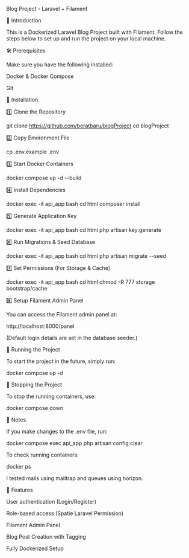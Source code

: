 Blog Project - Laravel + Filament

📌 Introduction

This is a Dockerized Laravel Blog Project built with Filament. Follow the steps below to set up and run the project on your local machine.

🛠️ Prerequisites

Make sure you have the following installed:

Docker & Docker Compose

Git

🚀 Installation

1️⃣ Clone the Repository

git clone https://github.com/beratbaru/blogProject
cd blogProject

2️⃣ Copy Environment File

cp .env.example .env

3️⃣ Start Docker Containers

docker compose up -d --build

4️⃣ Install Dependencies

docker exec -it api_app bash
cd html
composer install

5️⃣ Generate Application Key

docker exec -it api_app bash
cd html
php artisan key:generate

6️⃣ Run Migrations & Seed Database

docker exec -it api_app bash
cd html
php artisan migrate --seed

7️⃣ Set Permissions (For Storage & Cache)

docker exec -it api_app bash
cd html
chmod -R 777 storage bootstrap/cache

8️⃣ Setup Filament Admin Panel

You can access the Filament admin panel at:

http://localhost:8000/panel

(Default login details are set in the database seeder.)

🏃 Running the Project

To start the project in the future, simply run:

docker compose up -d

📌 Stopping the Project

To stop the running containers, use:

docker compose down

📢 Notes

If you make changes to the .env file, run:

docker compose exec api_app php artisan config:clear

To check running containers:

docker ps

I tested mails using mailtrap and queues using horizon.

🎯 Features

User authentication (Login/Register)

Role-based access (Spatie Laravel Permission)

Filament Admin Panel

Blog Post Creation with Tagging

Fully Dockerized Setup

<!-- Copy the URL of the repository and paste it into the terminal of a clean folder: "git clone (url)"

Repo'nun URL'sini kopyalayıp temiz bir dosyanın terminaline yapıştır: "git clone (url)"

-Resimlerin placeholder olmaktan çıkmasını çözemedim.

-Yorum atınca mailin gelip gelmediğini mailtrap kullanarak kontrol ettim.
 -->

<!-- \Artisan::call('posts:update-status'); -->